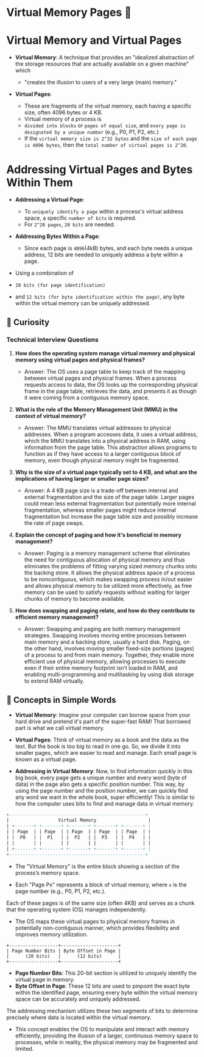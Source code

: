 # Virtual Memory Pages 📘 

# Virtual Memory and Virtual Pages

- **Virtual Memory**: A technique that provides an "idealized abstraction of the storage resources that are actually available on a given machine" which 

  - "creates the illusion to users of a very large (main) memory."

- **Virtual Pages**: 
  - These are fragments of the virtual memory, each having a specific size, often 4096 bytes or 4 KB.
  - Virtual memory of a process is 
   - `divided into blocks` or `pages of equal size`, and `every page is designated by a unique number` (e.g., P0, P1, P2, etc.)
   - If the `virtual memory size is 2^32 bytes` and the `size of each page is 4096 bytes`, then the `total number of virtual pages is 2^20`.

# Addressing Virtual Pages and Bytes Within Them

- **Addressing a Virtual Page**: 
  - To `uniquely identify a page` within a process's virtual address space, a specific `number of bits` is required.
  - For `2^20 pages`, `20 bits` are needed.

- **Addressing Bytes Within a Page**: 
  - Since each page is `4096`(4kB) bytes, and each byte needs a unique address, 12 bits are needed to uniquely address a byte within a page.
- Using a combination of 
 - `20 bits (for page identification)`
 - and `12 bits (for byte identification within the page)`, any byte within the virtual memory can be uniquely addressed.

## 🧐 Curiosity

### Technical Interview Questions

1. **How does the operating system manage virtual memory and physical memory using virtual pages and physical frames?**
   - Answer: The OS uses a page table to keep track of the mapping between virtual pages and physical frames. When a process requests access to data, the OS looks up the corresponding physical frame in the page table, retrieves the data, and presents it as though it were coming from a contiguous memory space.

2. **What is the role of the Memory Management Unit (MMU) in the context of virtual memory?**
   - Answer: The MMU translates virtual addresses to physical addresses. When a program accesses data, it uses a virtual address, which the MMU translates into a physical address in RAM, using information from the page table. This abstraction allows programs to function as if they have access to a larger contiguous block of memory, even though physical memory might be fragmented.

3. **Why is the size of a virtual page typically set to 4 KB, and what are the implications of having larger or smaller page sizes?**
   - Answer: A 4 KB page size is a trade-off between internal and external fragmentation and the size of the page table. Larger pages could mean less external fragmentation but potentially more internal fragmentation, whereas smaller pages might reduce internal fragmentation but increase the page table size and possibly increase the rate of page swaps.

4. **Explain the concept of paging and how it's beneficial in memory management?**
   - Answer: Paging is a memory management scheme that eliminates the need for contiguous allocation of physical memory and thus eliminates the problems of fitting varying sized memory chunks onto the backing store. It allows the physical address space of a process to be noncontiguous, which makes swapping process in/out easier and allows physical memory to be utilized more effectively, as free memory can be used to satisfy requests without waiting for larger chunks of memory to become available.

5. **How does swapping and paging relate, and how do they contribute to efficient memory management?**
   - Answer: Swapping and paging are both memory management strategies. Swapping involves moving entire processes between main memory and a backing store, usually a hard disk. Paging, on the other hand, involves moving smaller fixed-size portions (pages) of a process to and from main memory. Together, they enable more efficient use of physical memory, allowing processes to execute even if their entire memory footprint isn’t loaded in RAM, and enabling multi-programming and multitasking by using disk storage to extend RAM virtually.

## 🎯 Concepts in Simple Words

- **Virtual Memory**: Imagine your computer can borrow space from your hard drive and pretend it's part of the super-fast RAM! That borrowed part is what we call virtual memory.
  
- **Virtual Pages**: Think of virtual memory as a book and the data as the text. But the book is too big to read in one go. So, we divide it into smaller pages, which are easier to read and manage. Each small page is known as a virtual page.

- **Addressing in Virtual Memory**: Now, to find information quickly in this big book, every page gets a unique number and every word (byte of data) in the page also gets a specific position number. This way, by using the page number and the position number, we can quickly find any word we want in the whole book, super efficiently! This is similar to how the computer uses bits to find and manage data in virtual memory.




```sql
+--------------------------------------------------+
|                  Virtual Memory                   |
| +-------+ +-------+ +-------+ +-------+ +-------+ |
| | Page  | | Page  | | Page  | | Page  | | Page  | |
| |  P0   | |  P1   | |  P2   | |  P3   | |  P4   | |
| |       | |       | |       | |       | |       | |
| +-------+ +-------+ +-------+ +-------+ +-------+ |
+--------------------------------------------------+
```

- The "Virtual Memory" is the entire block showing a section of the process’s memory space.

- Each "Page Px" represents a block of virtual memory, where `x` is the page number (e.g., P0, P1, P2, etc.). 

Each of these pages is of the same size (often 4KB) and serves as a chunk that the operating system (OS) manages independently. 

- The OS maps these virtual pages to physical memory frames in potentially non-contiguous manner, which provides flexibility and improves memory utilization.



```
+------------------+---------------------+
| Page Number Bits | Byte Offset in Page |
|      (20 bits)   |      (12 bits)      |
+------------------+---------------------+
```
- **Page Number Bits**: This 20-bit section is utilized to uniquely identify the virtual page in memory.
- **Byte Offset in Page**: These 12 bits are used to pinpoint the exact byte within the identified page, ensuring every byte within the virtual memory space can be accurately and uniquely addressed.

The addressing mechanism utilizes these two segments of bits to determine precisely where data is located within the virtual memory.

- This concept enables the OS to manipulate and interact with memory efficiently, providing the illusion of a larger, continuous memory space to processes, while in reality, the physical memory may be fragmented and limited.